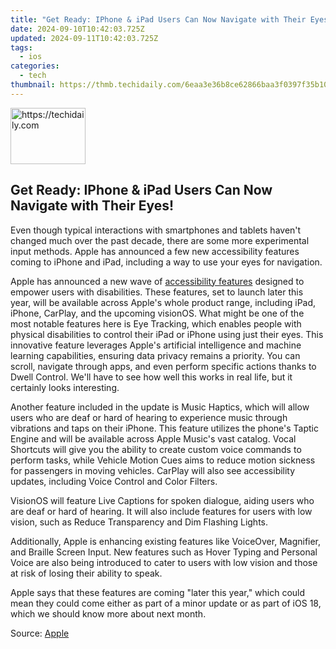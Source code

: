 ```yaml
---
title: "Get Ready: IPhone & iPad Users Can Now Navigate with Their Eyes!"
date: 2024-09-10T10:42:03.725Z
updated: 2024-09-11T10:42:03.725Z
tags:
  - ios
categories:
  - tech
thumbnail: https://thmb.techidaily.com/6eaa3e36b8ce62866baa3f0397f35b108aa431d0b37d363e9ff789051431b8db.jpg
---
```






<!-- affiliate ads begin -->
<a href="https://aligracehair.sjv.io/c/5597632/2115939/19272" target="_top" id="2115939">
  <img src="//a.impactradius-go.com/display-ad/19272-2115939" border="0" alt="https://techidaily.com" width="120" height="90"/>
</a>
<img height="0" width="0" src="https://aligracehair.sjv.io/i/5597632/2115939/19272" style="position:absolute;visibility:hidden;" border="0" />
<!-- affiliate ads end -->




## Get Ready: IPhone & iPad Users Can Now Navigate with Their Eyes!

Even though typical interactions with smartphones and tablets haven't changed much over the past decade, there are some more experimental input methods. Apple has announced a few new accessibility features coming to iPhone and iPad, including a way to use your eyes for navigation.

 Apple has announced a new wave of [accessibility features](https://remote-screen-capture.techidaily.com/updated-screenshot-secrets-for-windows-pros-for-2024/) designed to empower users with disabilities. These features, set to launch later this year, will be available across Apple's whole product range, including iPad, iPhone, CarPlay, and the upcoming visionOS. What might be one of the most notable features here is Eye Tracking, which enables people with physical disabilities to control their iPad or iPhone using just their eyes. This innovative feature leverages Apple's artificial intelligence and machine learning capabilities, ensuring data privacy remains a priority. You can scroll, navigate through apps, and even perform specific actions thanks to Dwell Control. We'll have to see how well this works in real life, but it certainly looks interesting.

 Another feature included in the update is Music Haptics, which will allow users who are deaf or hard of hearing to experience music through vibrations and taps on their iPhone. This feature utilizes the phone's Taptic Engine and will be available across Apple Music's vast catalog. Vocal Shortcuts will give you the ability to create custom voice commands to perform tasks, while Vehicle Motion Cues aims to reduce motion sickness for passengers in moving vehicles. CarPlay will also see accessibility updates, including Voice Control and Color Filters.

 VisionOS will feature Live Captions for spoken dialogue, aiding users who are deaf or hard of hearing. It will also include features for users with low vision, such as Reduce Transparency and Dim Flashing Lights.

 Additionally, Apple is enhancing existing features like VoiceOver, Magnifier, and Braille Screen Input. New features such as Hover Typing and Personal Voice are also being introduced to cater to users with low vision and those at risk of losing their ability to speak.

 Apple says that these features are coming "later this year," which could mean they could come either as part of a minor update or as part of iOS 18, which we should know more about next month.

 Source: [Apple](https://www.apple.com/newsroom/2024/05/apple-announces-new-accessibility-features-including-eye-tracking/)

<ins class="adsbygoogle"
     style="display:block"
     data-ad-format="autorelaxed"
     data-ad-client="ca-pub-7571918770474297"
     data-ad-slot="1223367746"></ins>



<ins class="adsbygoogle"
     style="display:block"
     data-ad-client="ca-pub-7571918770474297"
     data-ad-slot="8358498916"
     data-ad-format="auto"
     data-full-width-responsive="true"></ins>










